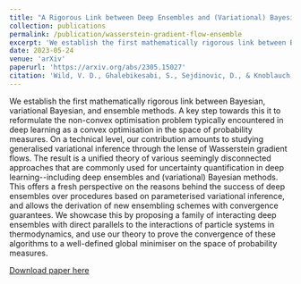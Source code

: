 ```yaml
---
title: "A Rigorous Link between Deep Ensembles and (Variational) Bayesian Methods"
collection: publications
permalink: /publication/wasserstein-gradient-flow-ensemble
excerpt: 'We establish the first mathematically rigorous link between Bayesian, variational Bayesian, and ensemble methods. A key step towards this it to reformulate the non-convex optimisation problem typically encountered in deep learning as a convex optimisation in the space of probability measures. On a technical level, our contribution amounts to studying generalised variational inference through the lense of Wasserstein gradient flows. The result is a unified theory of various seemingly disconnected approaches that are commonly used for uncertainty quantification in deep learning--including deep ensembles and (variational) Bayesian methods. This offers a fresh perspective on the reasons behind the success of deep ensembles over procedures based on parameterised variational inference, and allows the derivation of new ensembling schemes with convergence guarantees. We showcase this by proposing a family of interacting deep ensembles with direct parallels to the interactions of particle systems in thermodynamics, and use our theory to prove the convergence of these algorithms to a well-defined global minimiser on the space of probability measures.'
date: 2023-05-24
venue: 'arXiv'
paperurl: 'https://arxiv.org/abs/2305.15027'
citation: 'Wild, V. D., Ghalebikesabi, S., Sejdinovic, D., & Knoblauch, J. (2023). &quot; A Rigorous Link between Deep Ensembles and (Variational) Bayesian Methods.&quot; <i>arXiv preprint arXiv:2305.15027</i>.'
---
```

We establish the first mathematically rigorous link between Bayesian, variational Bayesian, and ensemble methods. A key step towards this it to reformulate the non-convex optimisation problem typically encountered in deep learning as a convex optimisation in the space of probability measures. On a technical level, our contribution amounts to studying generalised variational inference through the lense of Wasserstein gradient flows. The result is a unified theory of various seemingly disconnected approaches that are commonly used for uncertainty quantification in deep learning--including deep ensembles and (variational) Bayesian methods. This offers a fresh perspective on the reasons behind the success of deep ensembles over procedures based on parameterised variational inference, and allows the derivation of new ensembling schemes with convergence guarantees. We showcase this by proposing a family of interacting deep ensembles with direct parallels to the interactions of particle systems in thermodynamics, and use our theory to prove the convergence of these algorithms to a well-defined global minimiser on the space of probability measures.

[Download paper here](https://arxiv.org/abs/2305.15027)

